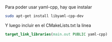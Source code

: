 Para poder usar yaml-cpp, hay que instalar
```bash
sudo apt-get install libyaml-cpp-dev
```

Y luego incluir en el CMakeLists.txt la linea
```cmake
target_link_libraries(main.out PUBLIC yaml-cpp)
```